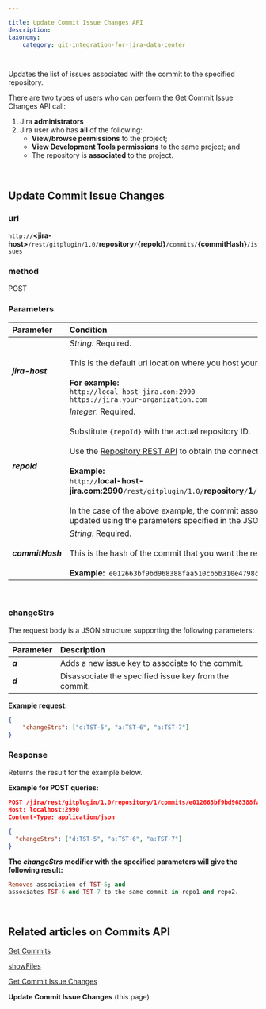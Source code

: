 ```yaml
---

title: Update Commit Issue Changes API
description:
taxonomy:
    category: git-integration-for-jira-data-center

---
```

Updates the list of issues associated with the commit to the specified repository.

<div class="bbb-callout bbb--info">
    <div class="irow">
    <div class="ilogobox">
        <span class="logoimg"></span>
    </div>
    <div class="imsgbox">
        There are two types of users who can perform the Get Commit Issue Changes API call:
        <ol>
            <li>Jira <b>administrators</b></li>
            <li>Jira user who has <b>all</b> of the following:
                <ul>
                    <li><b>View/browse permissions</b> to the project;</li>
                    <li><b>View Development Tools permissions</b> to the same project; and</li>
                    <li>The repository is <b>associated</b> to the project.</li>
                </ul>
            </li>
        </ol>
    </div>
    </div>
</div>
<br>


## Update Commit Issue Changes

### url
`http://`**\<jira-host\>**`/rest/gitplugin/1.0/`**repository**`/`**\{repoId\}**`/commits/`**\{commitHash\}**`/issues`

### method
POST

### Parameters

| Parameter | Condition |
| :--- | :--- |
| _**jira-host**_ | _String_. Required.<br><br>This is the default url location where you host your Jira.<br><br>**For example:**<br>`http://local-host-jira.com:2990`<br>`https://jira.your-organization.com` |
| _**repoId**_ | _Integer_. Required.<br><br>Substitute `{repoId}` with the actual repository ID.<br><br>Use the [Repository REST API](/git-integration-for-jira-data-center/repository-api-gij-self-managed) to obtain the connected repositories' IDs.<br><br>**Example:**<br>`http://`**local-host-jira.com:2990**`/rest/gitplugin/1.0/`**repository**`/`**1**`/commit/`**e012663bf9bd968388faa510cb5b310e4798c512**`/issues`<br><br>In the case of the above example, the commit association(s) of the specified commit hash and repository will be updated using the parameters specified in the JSON request body. See [changeStrs](#changeStrs) parameter. |
| _**commitHash**_ | _String_. Required.<br><br>This is the hash of the commit that you want the results from.<br><br>**Example:**  `e012663bf9bd968388faa510cb5b310e4798c512` |

<br>

### changeStrs

The request body is a JSON structure supporting the following parameters:

| **Parameter** | **Description** |
| :--- | :--- |
| _**a**_ | Adds a new issue key to associate to the commit. |
| _**d**_ | Disassociate the specified issue key from the commit. |

**Example request:**<br>
```json
{
    "changeStrs": ["d:TST-5", "a:TST-6", "a:TST-7"]
}
```

### Response
Returns the result for the example below.

**Example for POST queries:**<br>
```json
POST /jira/rest/gitplugin/1.0/repository/1/commits/e012663bf9bd968388faa510cb5b310e4798c512/issues HTTP/1.1
Host: localhost:2990
Content-Type: application/json
 
{
  "changeStrs": ["d:TST-5", "a:TST-6", "a:TST-7"]
}
```

**The** _**changeStrs**_ **modifier with the specified parameters will give the following result:**<br>

```ruby
Removes association of TST-5; and
associates TST-6 and TST-7 to the same commit in repo1 and repo2.
```

<br>

## Related articles on Commits API

[Get Commits](/git-integration-for-jira-data-center/get-Commits-gij-self-managed)

[showFiles](/git-integration-for-jira-data-center/)

[Get Commit Issue Changes](/git-integration-for-jira-data-center/get-commit-issue-changes-gij-self-managed)

**Update Commit Issue Changes** (this page)

